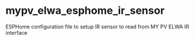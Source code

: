 # mypv_elwa_esphome_ir_sensor
ESPHome configuration file to setup IR sensor to read from MY PV ELWA IR interface
